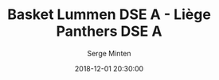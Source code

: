---
layout: album
title: Basket Lummen DSE A - Liège Panthers DSE A
description: Competitie wedstrijd tussen Basket Lummen DSE A en Liège Panthers DSE A op 1 December 2018.
date: 2018-12-01 20:30:00
cover: /albums/2018-12-01-Basket-Lummen-DSEA-Liege-Panthers-DSEA/thumbnails/lummen_011218_sem_014.JPG
author: Serge Minten
archived: true
pagination: 
  enabled: true
  images: true
  imageLayout: image
  itemsPerPage: 64
---